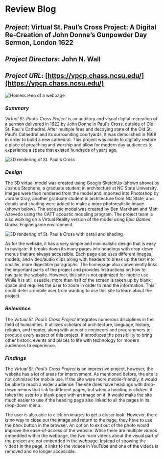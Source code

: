 # Review Blog

## _Project_: Virtual St. Paul’s Cross Project: A Digital Re-Creation of John Donne’s Gunpowder Day Sermon, London 1622

## _Project Directors_: John N. Wall

## _Project URL_: [https://vpcp.chass.ncsu.edu/](https://vpcp.chass.ncsu.edu/)

![Homescreen of a webpage](https://zXtrada.github.io/Zachary-Estrada/images/PaulsCrossProject.png)

### _Summary_
_Virtual St. Paul’s Cross Project_ is an auditory and visual digital recreation of a sermon delivered in 1622 by John Donne in Paul's Cross, outside of Old St. Paul's Cathedral. After multiple fires and decaying state of the Old St. Paul's Cathedral and its surrounding courtyards, it was demolished in 1668 in order to build a new cathedral. This project was made to digitally restore a place of preaching and worship and allow for modern day audiences to experience a space that existed hundreds of years ago. 

![3D rendering of St. Paul's Cross](https://zXtrada.github.io/Zachary-Estrada/images/sketchup.jpg)

### _Design_
The 3D virtual model was created using Google SketchUp (shown above) by Joshua Stephens, a graduate student in architecture at NC State University. Images were then rendered from the model and imported into Photoshop by Jordan Gray, another graduate student in architecture from NC State, and details and shading were added to make a more photorealistic image (shown below). The acoustic model was created by Ben Markham and Matt Azevedo using the CATT acoustic modeling program. The project team is also working on a Virtual Reality version of the model using _Epic Games'_ Unreal Engine game environment.

![3D rendering of St. Paul's Cross with detail and shading](https://zXtrada.github.io/Zachary-Estrada/images/photoshoprender.jpg)

As for the website, it has a very simple and minimalistic design that is easy to navigate. It breaks down its many pages into headings with drop-down menus that are always accessible. Each page also uses different images, models, and video/audio clips along with headers to break up the text into smaller, more digestible paragraphs. The homepage also conveniently links the important parts of the project and provides instructions on how to navigate the website. However, this site is not optimized for mobile use. While it is still useable, more than half of the screen is taken up by blank space and requires the user to zoom in order to read the information. This could deter a mobile user from wanting to use this site to learn about the project.

### _Relevance_

The _Virtual St. Paul’s Cross Project_ integrates numerous disciplines in the field of humanities. It utilizes scholars of architecture, language, history, religion, and theater, along with acoustic engineers and programmers to produce every aspect of this project. It introduces the possibility to bring other historic events and places to life with technology for modern audiences to experience.

### _Findings_

The _Virtual St. Paul’s Cross Project_ is an impressive project, however, the website has a lot of areas for improvement. As mentioned before, the site is not optimized for mobile use. If the site were more mobile-friendly, it would be able to reach a wider audience The site does have headings with drop-down menus that link to different pages, but when a heading is clicked, it takes the user to a blank page with an image on it. It would make the site much easier to use if the heading page also linked to all the pages in its drop-down menu. 

The user is also able to click on images to get a closer look. However, there is no way to close out the image and return to the page; they have to use the back button in the browser. An option to exit out of the photo would improve the ease-of-access of the website. While there are multiple videos embedded within the webpage, the two main videos about the visual part of the project are not embedded in the webpage. Instead of showing the videos in the page, it links to the videos in YouTube and one of the videos is removed and no longer accessible.
